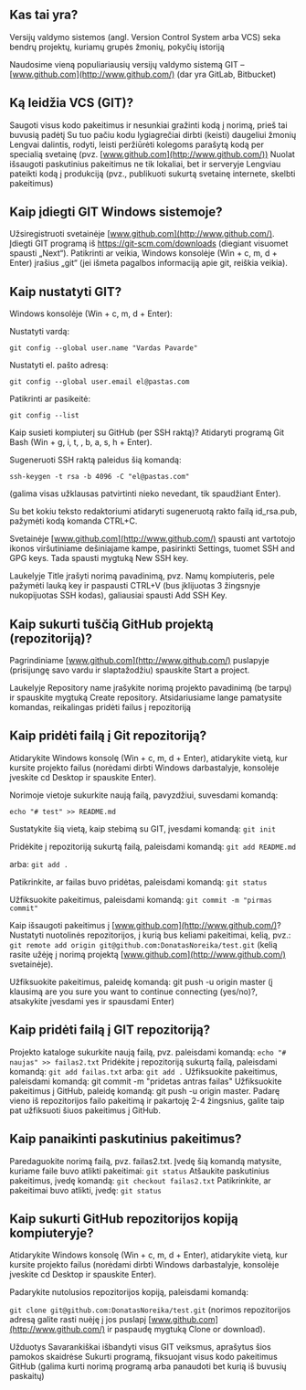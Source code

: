 ## Kas tai yra?
Versijų valdymo sistemos (angl. Version Control System arba VCS) seka bendrų projektų, kuriamų grupės žmonių, pokyčių istoriją

Naudosime vieną populiariausių versijų valdymo sistemą GIT – [www.github.com](http://www.github.com/) (dar yra GitLab, Bitbucket)

## Ką leidžia VCS (GIT)?
Saugoti visus kodo pakeitimus ir nesunkiai gražinti kodą į norimą, prieš tai buvusią padėtį
Su tuo pačiu kodu lygiagrečiai dirbti (keisti) daugeliui žmonių
Lengvai dalintis, rodyti, leisti peržiūrėti kolegoms parašytą kodą per specialią svetainę (pvz. [www.github.com](http://www.github.com/))
Nuolat išsaugoti paskutinius pakeitimus ne tik lokaliai, bet ir serveryje
Lengviau pateikti kodą į produkciją (pvz., publikuoti sukurtą svetainę internete, skelbti pakeitimus)
## Kaip įdiegti GIT Windows sistemoje?
Užsiregistruoti svetainėje [www.github.com](http://www.github.com/).
Įdiegti GIT programą iš https://git-scm.com/downloads (diegiant visuomet spausti „Next“).
Patikrinti ar veikia, Windows konsolėje (Win + c, m, d + Enter) įrašius „git“ (jei išmeta pagalbos informaciją apie git, reiškia veikia).
## Kaip nustatyti GIT?
Windows konsolėje (Win + c, m, d + Enter):

Nustatyti vardą:


`git config --global user.name "Vardas Pavarde"`


Nustatyti el. pašto adresą:


`git config --global user.email el@pastas.com`


Patikrinti ar pasikeitė:


`git config --list`


Kaip susieti kompiuterį su GitHub (per SSH raktą)?
Atidaryti programą Git Bash (Win + g, i, t, , b, a, s, h + Enter).

Sugeneruoti SSH raktą paleidus šią komandą:

`ssh-keygen -t rsa -b 4096 -C "el@pastas.com"`


(galima visas užklausas patvirtinti nieko nevedant, tik spaudžiant Enter).

Su bet kokiu teksto redaktoriumi atidaryti sugeneruotą rakto failą id_rsa.pub, pažymėti kodą komanda CTRL+C.

Svetainėje [www.github.com](http://www.github.com/) spausti ant vartotojo ikonos viršutiniame dešiniajame kampe, pasirinkti Settings, tuomet SSH and GPG keys. Tada spausti mygtuką New SSH key.

Laukelyje Title įrašyti norimą pavadinimą, pvz. Namų kompiuteris, pele pažymėti lauką key ir paspausti CTRL+V (bus įklijuotas 3 žingsnyje nukopijuotas SSH kodas), galiausiai spausti Add SSH Key.

## Kaip sukurti tuščią GitHub projektą (repozitoriją)?
Pagrindiniame [www.github.com](http://www.github.com/) puslapyje (prisijungę savo vardu ir slaptažodžiu) spauskite Start a project.

Laukelyje Repository name įrašykite norimą projekto pavadinimą (be tarpų) ir spauskite mygtuką Create repository. Atsidariusiame lange pamatysite komandas, reikalingas pridėti failus į repozitoriją

## Kaip pridėti failą į Git repozitoriją?
Atidarykite Windows konsolę (Win + c, m, d + Enter), atidarykite vietą, kur kursite projekto failus (norėdami dirbti Windows darbastalyje, konsolėje įveskite cd Desktop ir spauskite Enter).

Norimoje vietoje sukurkite naują failą, pavyzdžiui, suvesdami komandą:

`echo "# test" >> README.md`


Sustatykite šią vietą, kaip stebimą su GIT, įvesdami komandą:
`git init`


Pridėkite į repozitoriją sukurtą failą, paleisdami komandą:
`git add README.md`


arba:
`git add .`


Patikrinkite, ar failas buvo pridėtas, paleisdami komandą:
`git status`


Užfiksuokite pakeitimus, paleisdami komandą:
`git commit -m "pirmas commit"`


Kaip išsaugoti pakeitimus į [www.github.com](http://www.github.com/)?
Nustatyti nuotolinės repozitorijos, į kurią bus keliami pakeitimai, kelią, pvz.:
`git remote add origin git@github.com:DonatasNoreika/test.git`
(kelią rasite užėję į norimą projektą [www.github.com](http://www.github.com/) svetainėje).

Užfiksuokite pakeitimus, paleidę komandą:
git push -u origin master
(į klausimą are you sure you want to continue connecting (yes/no)?, atsakykite įvesdami yes ir spausdami Enter)

## Kaip pridėti failą į GIT repozitoriją?
Projekto kataloge sukurkite naują failą, pvz. paleisdami komandą:
`echo "# naujas" >> failas2.txt`
Pridėkite į repozitoriją sukurtą failą, paleisdami komandą:
`git add failas.txt`
arba:
`git add .`
Užfiksuokite pakeitimus, paleisdami komandą:
git commit -m "pridetas antras failas"
Užfiksuokite pakeitimus į GitHub, paleidę komandą:
git push -u origin master.
Padarę vieno iš repozitorijos failo pakeitimą ir pakartoję 2-4 žingsnius, galite taip pat užfiksuoti šiuos pakeitimus į GitHub.

## Kaip panaikinti paskutinius pakeitimus?
Paredaguokite norimą failą, pvz. failas2.txt. Įvedę šią komandą matysite, kuriame faile buvo atlikti pakeitimai:
`git status`
Atšaukite paskutinius pakeitimus, įvedę komandą:
`git checkout failas2.txt`
Patikrinkite, ar pakeitimai buvo atlikti, įvedę:
`git status`
## Kaip sukurti GitHub repozitorijos kopiją kompiuteryje?
Atidarykite Windows konsolę (Win + c, m, d + Enter), atidarykite vietą, kur kursite projekto failus (norėdami dirbti Windows darbastalyje, konsolėje įveskite cd Desktop ir spauskite Enter).

Padarykite nutolusios repozitorijos kopiją, paleisdami komandą:

`git clone git@github.com:DonatasNoreika/test.git`
(norimos repozitorijos adresą galite rasti nuėję į jos puslapį [www.github.com](http://www.github.com/) ir paspaudę mygtuką Clone or download).

Užduotys
Savarankiškai išbandyti visus GIT veiksmus, aprašytus šios pamokos skaidrėse
Sukurti programą, fiksuojant visus kodo pakeitimus GitHub (galima kurti norimą programą arba panaudoti bet kurią iš buvusių paskaitų)